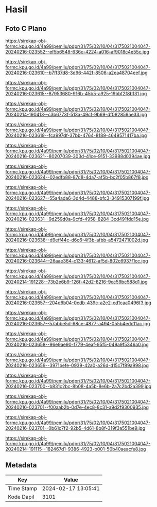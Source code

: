 # Hasil

## Foto C Plano

https://sirekap-obj-formc.kpu.go.id/4a99/pemilu/pdpr/31/75/02/10/04/3175021004047-20240216-023552--ef5b6548-636c-4224-a016-af9018c4e55c.jpg

https://sirekap-obj-formc.kpu.go.id/4a99/pemilu/pdpr/31/75/02/10/04/3175021004047-20240216-023610--b7ff37d8-3d96-442f-8506-a2ea48704eef.jpg

https://sirekap-obj-formc.kpu.go.id/4a99/pemilu/pdpr/31/75/02/10/04/3175021004047-20240216-023615--87953680-916b-45b5-a925-19bbf2f8b131.jpg

https://sirekap-obj-formc.kpu.go.id/4a99/pemilu/pdpr/31/75/02/10/04/3175021004047-20240214-190413--c3b6773f-513a-49cf-9b69-df082859ae33.jpg

https://sirekap-obj-formc.kpu.go.id/4a99/pemilu/pdpr/31/75/02/10/04/3175021004047-20240216-023619--fca997df-37bb-4764-8189-4649571417ba.jpg

https://sirekap-obj-formc.kpu.go.id/4a99/pemilu/pdpr/31/75/02/10/04/3175021004047-20240216-023621--80207039-303d-41ce-9151-33988d0394ae.jpg

https://sirekap-obj-formc.kpu.go.id/4a99/pemilu/pdpr/31/75/02/10/04/3175021004047-20240216-023624--02edfb88-87d8-4da7-af5b-bc2f05b867f8.jpg

https://sirekap-obj-formc.kpu.go.id/4a99/pemilu/pdpr/31/75/02/10/04/3175021004047-20240216-023627--55a4ada6-3d4d-4488-bfc3-34915307199f.jpg

https://sirekap-obj-formc.kpu.go.id/4a99/pemilu/pdpr/31/75/02/10/04/3175021004047-20240216-023631--9d259d0a-9cfd-4958-8284-3cd491fdd15e.jpg

https://sirekap-obj-formc.kpu.go.id/4a99/pemilu/pdpr/31/75/02/10/04/3175021004047-20240216-023638--d9eff44c-d6c6-4f3b-afbb-a5472471002d.jpg

https://sirekap-obj-formc.kpu.go.id/4a99/pemilu/pdpr/31/75/02/10/04/3175021004047-20240216-023644--26aae364-c133-4612-af5d-802c6937f1cc.jpg

https://sirekap-obj-formc.kpu.go.id/4a99/pemilu/pdpr/31/75/02/10/04/3175021004047-20240214-191228--73b2e6b9-126f-42d2-8216-9cc59bc588d1.jpg

https://sirekap-obj-formc.kpu.go.id/4a99/pemilu/pdpr/31/75/02/10/04/3175021004047-20240216-023657--204d6b04-0edb-439c-a2e2-cd1caa0496f3.jpg

https://sirekap-obj-formc.kpu.go.id/4a99/pemilu/pdpr/31/75/02/10/04/3175021004047-20240216-023657--57abbe5d-68ce-4877-a494-055b4edc11ac.jpg

https://sirekap-obj-formc.kpu.go.id/4a99/pemilu/pdpr/31/75/02/10/04/3175021004047-20240216-023658--96e9ae90-f779-4eaf-95f5-049a9f5346a0.jpg

https://sirekap-obj-formc.kpu.go.id/4a99/pemilu/pdpr/31/75/02/10/04/3175021004047-20240216-023659--3971befe-0939-42a0-a26d-d15c7f89a998.jpg

https://sirekap-obj-formc.kpu.go.id/4a99/pemilu/pdpr/31/75/02/10/04/3175021004047-20240216-023700--b831c2bc-8b08-4a5b-8e6b-2a7c2bd2a399.jpg

https://sirekap-obj-formc.kpu.go.id/4a99/pemilu/pdpr/31/75/02/10/04/3175021004047-20240216-023701--f00aab2b-0d7e-4ec8-8c31-a9d2f9300935.jpg

https://sirekap-obj-formc.kpu.go.id/4a99/pemilu/pdpr/31/75/02/10/04/3175021004047-20240216-023701--0b61c7f2-92b5-4d61-8b8f-319f3a551be9.jpg

https://sirekap-obj-formc.kpu.go.id/4a99/pemilu/pdpr/31/75/02/10/04/3175021004047-20240214-191115--182467d1-9386-4923-b001-50b40aeacfe8.jpg


## Metadata

| Key        | Value               |
| ---------- | ------------------- |
| Time Stamp | 2024-02-17 13:05:41 |
| Kode Dapil | 3101                |



